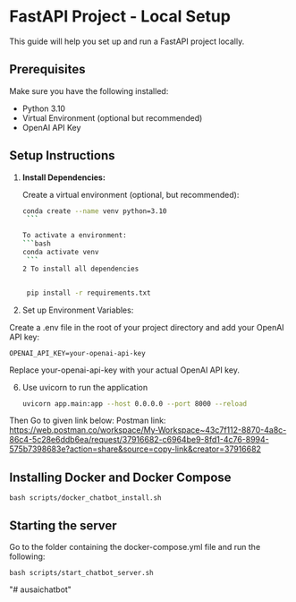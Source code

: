 # FastAPI Project - Local Setup

This guide will help you set up and run a FastAPI project locally.

## Prerequisites

Make sure you have the following installed:

- Python 3.10
- Virtual Environment (optional but recommended)
- OpenAI API Key

## Setup Instructions

1. **Install Dependencies:**

   Create a virtual environment (optional, but recommended):

   ````bash
   conda create --name venv python=3.10
    ```

   To activate a environment:
   ```bash
   conda activate venv
    ```
   2 To install all dependencies


    pip install -r requirements.txt


   ````

2. Set up Environment Variables:

Create a .env file in the root of your project directory and add your OpenAI API key:

    OPENAI_API_KEY=your-openai-api-key

Replace your-openai-api-key with your actual OpenAI API key.

6. Use uvicorn to run the application

   ```bash
   uvicorn app.main:app --host 0.0.0.0 --port 8000 --reload
   ```

Then Go to given link below:
Postman link: https://web.postman.co/workspace/My-Workspace~43c7f112-8870-4a8c-86c4-5c28e6ddb6ea/request/37916682-c6964be9-8fd1-4c76-8994-575b7398683e?action=share&source=copy-link&creator=37916682

## Installing Docker and Docker Compose

    bash scripts/docker_chatbot_install.sh

## Starting the server

Go to the folder containing the docker-compose.yml file and run the following:

    bash scripts/start_chatbot_server.sh
"# ausaichatbot" 

